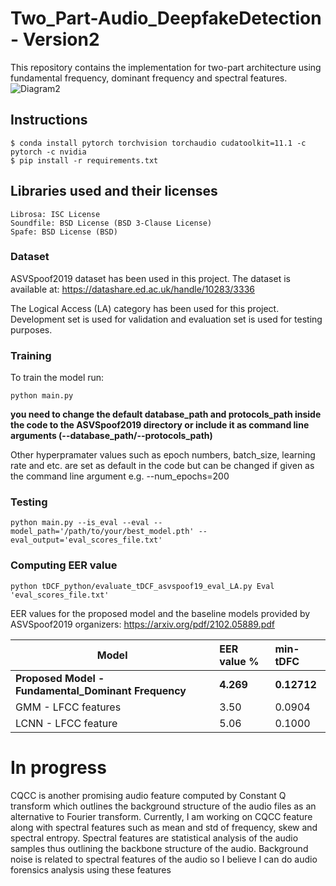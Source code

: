 # Two_Part-Audio_DeepfakeDetection - Version2

This repository contains the implementation for two-part architecture using fundamental frequency, dominant frequency and spectral features.
![Diagram2](https://user-images.githubusercontent.com/61777099/203357688-d8b3b118-5d5e-48fc-aab2-61db5ef4b0c2.png)


## Instructions

    $ conda install pytorch torchvision torchaudio cudatoolkit=11.1 -c pytorch -c nvidia
    $ pip install -r requirements.txt

## Libraries used and their licenses

    Librosa: ISC License
    Soundfile: BSD License (BSD 3-Clause License)
    Spafe: BSD License (BSD)
    
   
### Dataset
ASVSpoof2019 dataset has been used in this project. The dataset is available at:
     https://datashare.ed.ac.uk/handle/10283/3336

The Logical Access (LA) category has been used for this project. Development set is used for validation and evaluation set is used for testing purposes.

### Training
To train the model run:

    python main.py 
   
   
**you need to change the default database_path and protocols_path inside the code to the ASVSpoof2019 directory or include it as command line arguments (--database_path/--protocols_path)**


Other hyperpramater values such as epoch numbers, batch_size, learning rate and etc. are set as default in the code but can be changed if given as the command line argument e.g. --num_epochs=200


### Testing

    python main.py --is_eval --eval --model_path='/path/to/your/best_model.pth' --eval_output='eval_scores_file.txt'

### Computing EER value

    python tDCF_python/evaluate_tDCF_asvspoof19_eval_LA.py Eval 'eval_scores_file.txt'
    

EER values for the proposed model and the baseline models provided by ASVSpoof2019 organizers:
    https://arxiv.org/pdf/2102.05889.pdf

| Model                   | EER value   % | min-tDFC    |   
| ------------------------|:-------------|:-------------|
| **Proposed Model - Fundamental_Dominant Frequency** | **4.269**| **0.12712**  |
| GMM - LFCC features     |  3.50 |    0.0904|
| LCNN - LFCC feature     |  5.06 |        0.1000|


# In progress

CQCC is another promising audio feature computed by Constant Q transform which outlines the background structure of the audio files as an alternative to Fourier transform. Currently, I am working on CQCC feature along with spectral features such as mean and std of frequency, skew and spectral entropy. Spectral features are statistical analysis of the audio samples thus outlining the backbone structure of the audio. Background noise is related to spectral features of the audio so I believe I can do audio forensics analysis using these features

